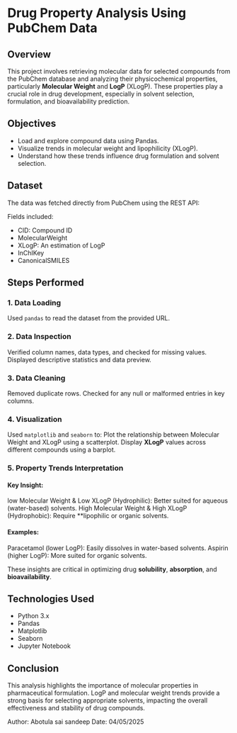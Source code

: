 # Drug Property Analysis Using PubChem Data

## Overview
This project involves retrieving molecular data for selected compounds from the PubChem database and analyzing their physicochemical properties, particularly **Molecular Weight** and **LogP** (XLogP). These properties play a crucial role in drug development, especially in solvent selection, formulation, and bioavailability prediction.

## Objectives
- Load and explore compound data using Pandas.
- Visualize trends in molecular weight and lipophilicity (XLogP).
- Understand how these trends influence drug formulation and solvent selection.

## Dataset
The data was fetched directly from PubChem using the REST API:


Fields included:
- CID: Compound ID
- MolecularWeight
- XLogP: An estimation of LogP
- InChIKey
- CanonicalSMILES

## Steps Performed

### 1. Data Loading
Used `pandas` to read the dataset from the provided URL.

### 2. Data Inspection
  Verified column names, data types, and checked for missing values.
  Displayed descriptive statistics and data preview.

### 3. Data Cleaning
  Removed duplicate rows.
  Checked for any null or malformed entries in key columns.

### 4. Visualization
  Used `matplotlib` and `seaborn` to:
  Plot the relationship between Molecular Weight and XLogP using a scatterplot.
  Display **XLogP** values across different compounds using a barplot.

### 5. Property Trends Interpretation

#### Key Insight:
  low Molecular Weight & Low XLogP (Hydrophilic): Better suited for aqueous (water-based) solvents.
  High Molecular Weight & High XLogP (Hydrophobic): Require **lipophilic or organic solvents.

#### Examples:
  Paracetamol (lower LogP): Easily dissolves in water-based solvents.
  Aspirin (higher LogP): More suited for organic solvents.

These insights are critical in optimizing drug **solubility**, **absorption**, and **bioavailability**.

## Technologies Used
- Python 3.x
- Pandas
- Matplotlib
- Seaborn
- Jupyter Notebook

## Conclusion
This analysis highlights the importance of molecular properties in pharmaceutical formulation. LogP and molecular weight trends provide a strong basis for selecting appropriate solvents, impacting the overall effectiveness and stability of drug compounds.


Author: Abotula sai sandeep 
Date: 04/05/2025
